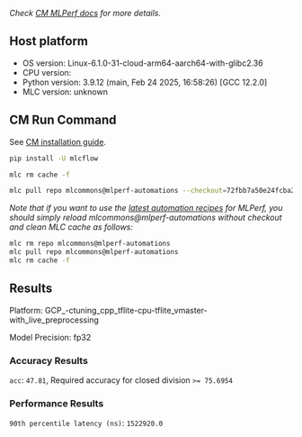 *Check [CM MLPerf docs](https://docs.mlcommons.org/inference) for more details.*

## Host platform

* OS version: Linux-6.1.0-31-cloud-arm64-aarch64-with-glibc2.36
* CPU version: 
* Python version: 3.9.12 (main, Feb 24 2025, 16:58:26) 
[GCC 12.2.0]
* MLC version: unknown

## CM Run Command

See [CM installation guide](https://docs.mlcommons.org/inference/install/).

```bash
pip install -U mlcflow

mlc rm cache -f

mlc pull repo mlcommons@mlperf-automations --checkout=72fbb7a50e24fcba28a9b137aa06d62dc53928ec


```
*Note that if you want to use the [latest automation recipes](https://docs.mlcommons.org/inference) for MLPerf,
 you should simply reload mlcommons@mlperf-automations without checkout and clean MLC cache as follows:*

```bash
mlc rm repo mlcommons@mlperf-automations
mlc pull repo mlcommons@mlperf-automations
mlc rm cache -f

```

## Results

Platform: GCP_-ctuning_cpp_tflite-cpu-tflite_vmaster-with_live_preprocessing

Model Precision: fp32

### Accuracy Results 
`acc`: `47.81`, Required accuracy for closed division `>= 75.6954`

### Performance Results 
`90th percentile latency (ns)`: `1522920.0`
